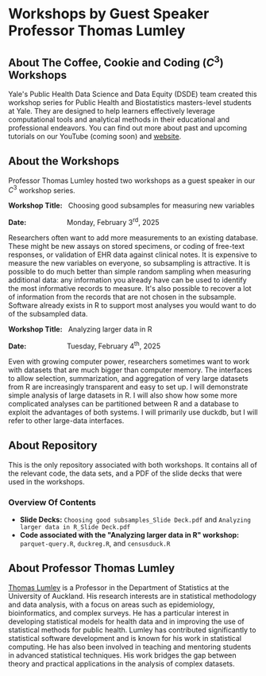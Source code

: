 
# Workshops by Guest Speaker Professor Thomas Lumley

## About The Coffee, Cookie and Coding $\left(C^3\right)$ Workshops

Yale's Public Health Data Science and Data Equity (DSDE) team created this workshop series for Public Health and Biostatistics masters-level students at Yale. They are designed to help learners effectively leverage computational tools and analytical methods in their educational and professional endeavors. You can find out more about past and upcoming tutorials on our YouTube (coming soon) and [website](https://ysph.yale.edu/public-health-research-and-practice/research-centers-and-initiatives/public-health-data-science-and-data-equity/events/).


## About the Workshops

Professor Thomas Lumley hosted two workshops as a guest speaker in our $C^3$ workshop series.

**Workshop Title:** &nbsp; Choosing good subsamples for measuring new variables 

**Date:** &emsp;&emsp;&emsp;&emsp;&emsp;&nbsp; Monday, February $3^{\text{rd}}$, 2025

Researchers often want to add more measurements to an existing database. These might be new assays on stored specimens, or coding of free-text responses, or validation of EHR data against clinical notes. It is expensive to measure the new variables on everyone, so subsampling is attractive. It is possible to do much better than simple random sampling when measuring additional data: any information you already have can be used to identify the most informative records to measure. It's also possible to recover a lot of information from the records that are not chosen in the subsample. Software already exists in R to support most analyses you would want to do of the subsampled data.


**Workshop Title:** &nbsp; Analyzing larger data in R

**Date:** &emsp;&emsp;&emsp;&emsp;&emsp;&nbsp; Tuesday, February $4^{\text{th}}$, 2025

Even with growing computer power, researchers sometimes want to work with datasets that are much bigger than computer memory. The interfaces to allow selection, summarization, and aggregation of very large datasets from R are increasingly transparent and easy to set up. I will demonstrate simple analysis of large datasets in R. I will also show how some more complicated analyses can be partitioned between R and a database to exploit the advantages of both systems. I will primarily use duckdb, but I will refer to other large-data interfaces.

## About Repository

This is the only repository associated with both workshops. It contains all of the relevant code, the data sets, and a PDF of the slide decks that were used in the workshops.

### Overview Of Contents

- **Slide Decks:** `Choosing good subsamples_Slide Deck.pdf` and `Analyzing larger data in R_Slide Deck.pdf`
- **Code associated with the "Analyzing larger data in R" workshop:** `parquet-query.R`, `duckreg.R`, and `censusduck.R`

## About Professor Thomas Lumley

[Thomas Lumley](https://profiles.auckland.ac.nz/t-lumley) is a Professor in the Department of Statistics at the University of Auckland. His research interests are in statistical methodology and data analysis, with a focus on areas such as epidemiology, bioinformatics, and complex surveys. He has a particular interest in developing statistical models for health data and in improving the use of statistical methods for public health. Lumley has contributed significantly to statistical software development and is known for his work in statistical computing. He has also been involved in teaching and mentoring students in advanced statistical techniques. His work bridges the gap between theory and practical applications in the analysis of complex datasets.
